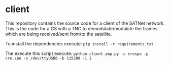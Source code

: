 client
======

This repository contains the source code for a client of the SATNet network. This is the code for a GS with a TNC to demodulate/modulate the frames which are being received/sent from/to the satellite.

To install the dependencies execute:
```pip install -r requirements.txt```

The execute this script execute:
```python client_amp.py -u crespo -p cre.spo -s /dev/ttyUSB0 -b 115200 -i 2```
